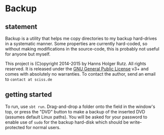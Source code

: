 # Backup

## statement

Backup is a utility that helps me copy directories to my backup hard-drives in a systematic manner. Some properties
are currently hard-coded, so without making modifications in the source-code, this is probably not useful for
anyone but myself.

This project is (C)opyright 2014-2015 by Hanns Holger Rutz. All rights reserved. It is released under
the [GNU General Public License](https://raw.github.com/Sciss/Backup/master/LICENSE) v3+ and comes with absolutely
no warranties. To contact the author, send an email to `contact at sciss.de`

## getting started

To run, use `sbt run`. Drag-and-drop a folder onto the field in the window's top, or press the "DVD" button to
make a backup of the inserted DVD (assumes default Linux paths). You will be asked for your password to enable
use of `sudo` for the backup hard-disk which should be write-protected for normal users.